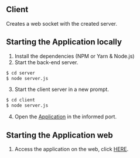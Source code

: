 ## Client

Creates a web socket with the created server.

## Starting the Application locally
1. Install the dependencies (NPM or Yarn & Node.js)
2. Start the back-end server.
```sh
$ cd server
$ node server.js
```
3. Start the client server in a new prompt.
```sh
$ cd client
$ node server.js
```
4. Open the [Application](localhost:9000) in the informed port.

## Starting the Application web
1. Access the application on the web, click [HERE](https://garedes.herokuapp.com/).